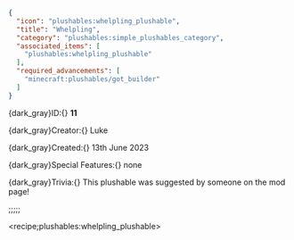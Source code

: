 ```json
{
  "icon": "plushables:whelpling_plushable",
  "title": "Whelpling",
  "category": "plushables:simple_plushables_category",
  "associated_items": [
    "plushables:whelpling_plushable"
  ],
  "required_advancements": [
    "minecraft:plushables/got_builder"
  ]
}
```

{dark_gray}ID:{} **11** 

{dark_gray}Creator:{} Luke 

{dark_gray}Created:{} 13th June 2023 


{dark_gray}Special Features:{} none 


{dark_gray}Trivia:{} This plushable was suggested by someone on the mod page!

;;;;;

<recipe;plushables:whelpling_plushable>


